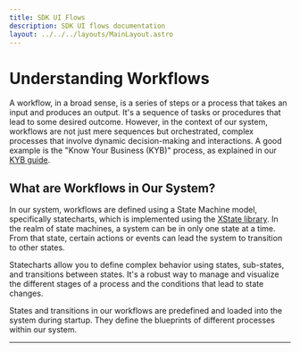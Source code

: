 ```yaml
---
title: SDK UI Flows
description: SDK UI flows documentation
layout: ../../../layouts/MainLayout.astro
---
```

# Understanding Workflows

A workflow, in a broad sense, is a series of steps or a process that takes an input and produces an output. It's a sequence of tasks or procedures that lead to some desired outcome. However, in the context of our system, workflows are not just mere sequences but orchestrated, complex processes that involve dynamic decision-making and interactions. A good example is the "Know Your Business (KYB)" process, as explained in our [KYB guide](../guides/KYB_Workflow_Implementation_Guide.md).

## What are Workflows in Our System?

In our system, workflows are defined using a State Machine model, specifically statecharts, which is implemented using the [XState library](https://xstate.js.org/docs/). In the realm of state machines, a system can be in only one state at a time. From that state, certain actions or events can lead the system to transition to other states.

Statecharts allow you to define complex behavior using states, sub-states, and transitions between states. It's a robust way to manage and visualize the different stages of a process and the conditions that lead to state changes.

States and transitions in our workflows are predefined and loaded into the system during startup. They define the blueprints of different processes within our system.


---

